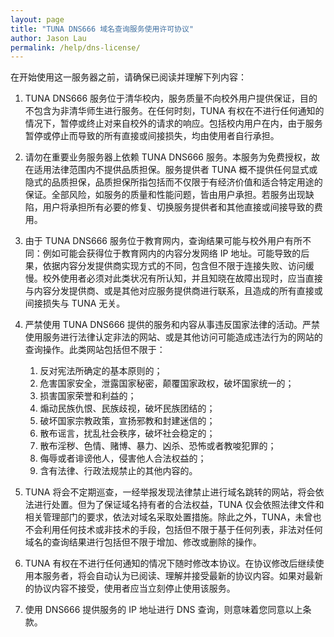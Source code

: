 ```yaml
---
layout: page
title: "TUNA DNS666 域名查询服务使用许可协议"
author: Jason Lau
permalink: /help/dns-license/
---
```


在开始使用这一服务器之前，请确保已阅读并理解下列内容：

1. TUNA DNS666 服务位于清华校内，服务质量不向校外用户提供保证，目的不包含为非清华师生进行服务。在任何时刻，TUNA 有权在不进行任何通知的情况下，暂停或终止对来自校外的请求的响应。包括校内用户在内，由于服务暂停或停止而导致的所有直接或间接损失，均由使用者自行承担。

2. 请勿在重要业务服务器上依赖 TUNA DNS666 服务。本服务为免费授权，故在适用法律范围内不提供品质担保。服务提供者 TUNA 概不提供任何显式或隐式的品质担保，品质担保所指包括而不仅限于有经济价值和适合特定用途的保证。全部风险，如服务的质量和性能问题，皆由用户承担。若服务出现缺陷，用户将承担所有必要的修复、切换服务提供者和其他直接或间接导致的费用。

3. 由于 TUNA DNS666 服务位于教育网内，查询结果可能与校外用户有所不同：例如可能会获得位于教育网内的内容分发网络 IP 地址。可能导致的后果，依据内容分发提供商实现方式的不同，包含但不限于连接失败、访问缓慢。校外使用者必须对此类状况有所认知，并且知晓在故障出现时，应当直接与内容分发提供商、或是其他对应服务提供商进行联系，且造成的所有直接或间接损失与 TUNA 无关。

4. 严禁使用 TUNA DNS666 提供的服务和内容从事违反国家法律的活动。严禁使用服务进行法律认定非法的网站、或是其他访问可能造成违法行为的网站的查询操作。此类网站包括但不限于：
    1. 反对宪法所确定的基本原则的；
    2. 危害国家安全，泄露国家秘密，颠覆国家政权，破坏国家统一的；
    3. 损害国家荣誉和利益的；
    4. 煽动民族仇恨、民族歧视，破坏民族团结的；
    5. 破坏国家宗教政策，宣扬邪教和封建迷信的；
    6. 散布谣言，扰乱社会秩序，破坏社会稳定的；
    7. 散布淫秽、色情、赌博、暴力、凶杀、恐怖或者教唆犯罪的；
    8. 侮辱或者诽谤他人，侵害他人合法权益的；
    9. 含有法律、行政法规禁止的其他内容的。

5. TUNA 将会不定期巡查，一经举报发现法律禁止进行域名跳转的网站，将会依法进行处置。但为了保证域名持有者的合法权益，TUNA 仅会依照法律文件和相关管理部门的要求，依法对域名采取处置措施。除此之外，TUNA，未曾也不会利用任何技术或非技术的手段，包括但不限于基于任何列表，非法对任何域名的查询结果进行包括但不限于增加、修改或删除的操作。

6. TUNA 有权在不进行任何通知的情况下随时修改本协议。在协议修改后继续使用本服务者，将会自动认为已阅读、理解并接受最新的协议内容。如果对最新的协议内容不接受，使用者应当立刻停止使用该服务。

7. 使用 DNS666 提供服务的 IP 地址进行 DNS 查询，则意味着您同意以上条款。
